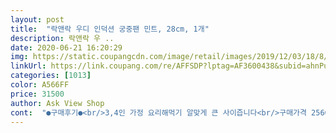 ```yaml
---
layout: post 
title:  "락앤락 우디 인덕션 궁중팬 민트, 28cm, 1개" 
description: 락앤락 우 ..
date: 2020-06-21 16:20:29 
img: https://static.coupangcdn.com/image/retail/images/2019/12/03/18/8/e9277bd7-ac9c-44de-b5d5-2678012f8257.jpg 
linkUrl: https://link.coupang.com/re/AFFSDP?lptag=AF3600438&subid=ahnPublicAsk&pageKey=1059969758&itemId=2004038197&vendorItemId=70003994778&traceid=V0-113-ca5a1b5ffd204cfc 
categories: [1013] 
color: A566FF 
price: 31500 
author: Ask View Shop 
cont:  "●구매후기●<br/>3,4인 가정 요리해먹기 알맞게 큰 사이즙니다<br/>구매가격 25600원<br/>묵은지등갈비 김치찜을 해먹어봤습니다 혹시몰라 사용 전에 팬 길들이기를 하고 조리했는데 조리 잘 됩니다<br/>사용전이지만 외관은 만족해요^^<br/>손잡이가 우드디자인이고 우드는 아니에요.<br/> 근데 미끄럽지않은 재질로 되어있어 좋았어요.<br/><br/>웍바닥이 민트색이라 산뜻하고 손잡이가 우드소재라 그립감이 좋아요<br/>쿠팡에서 이거 사면서 알마IH제이드 프라이팬도 같이 샀는데 어쩜 두개가 같은 회사에서 만든 세트처럼 똑같은지.<br/>.<br/> 너무 이쁘네요 가격도 싸고<br/>" 
---
```

